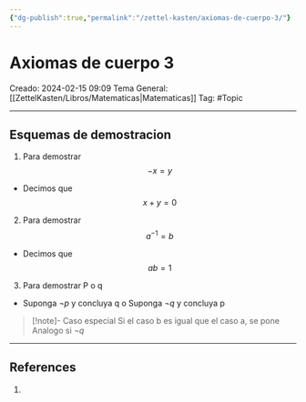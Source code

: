 ```yaml
---
{"dg-publish":true,"permalink":"/zettel-kasten/axiomas-de-cuerpo-3/"}
---
```



# Axiomas de cuerpo 3
Creado: 2024-02-15 09:09
Tema General: [[ZettelKasten/Libros/Matematicas\|Matematicas]]
Tag: #Topic 


___
## Esquemas de demostracion

1. Para demostrar
$$
 -x =y
$$
- Decimos que 
$$
x + y = 0
$$
 2. Para demostrar 
 $$
 a^{-1} = b
$$
 - Decimos que 
$$
ab = 1 
$$
3. Para demostrar P o q
 - Suponga $\neg p$ y concluya q o Suponga $\neg q$ y concluya p
>[!note]- Caso especial
>Si el caso b es igual que el caso a, se pone Analogo si $\neg q$

 ___
## References
1.